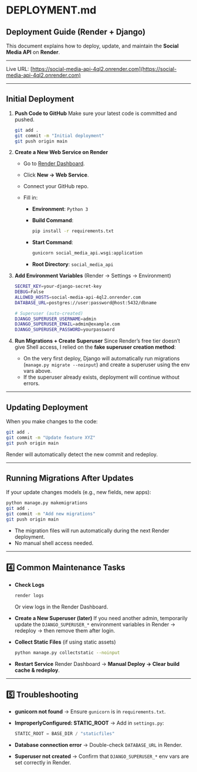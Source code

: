 # DEPLOYMENT.md

## Deployment Guide (Render + Django)

This document explains how to deploy, update, and maintain the **Social Media API** on **Render**.

---

Live URL: [https://social-media-api-4ql2.onrender.com](https://social-media-api-4ql2.onrender.com)

---

## Initial Deployment

1. **Push Code to GitHub**
   Make sure your latest code is committed and pushed.

   ```bash
   git add .
   git commit -m "Initial deployment"
   git push origin main
   ```

2. **Create a New Web Service on Render**

   - Go to [Render Dashboard](https://dashboard.render.com/).
   - Click **New → Web Service**.
   - Connect your GitHub repo.
   - Fill in:

     - **Environment**: `Python 3`

     - **Build Command**:

       ```bash
       pip install -r requirements.txt
       ```

     - **Start Command**:

       ```bash
       gunicorn social_media_api.wsgi:application
       ```

     - **Root Directory**: `social_media_api`

3. **Add Environment Variables** (Render → Settings → Environment)

   ```bash
   SECRET_KEY=your-django-secret-key
   DEBUG=False
   ALLOWED_HOSTS=social-media-api-4ql2.onrender.com
   DATABASE_URL=postgres://user:password@host:5432/dbname

   # Superuser (auto-created)
   DJANGO_SUPERUSER_USERNAME=admin
   DJANGO_SUPERUSER_EMAIL=admin@example.com
   DJANGO_SUPERUSER_PASSWORD=yourpassword
   ```

4. **Run Migrations + Create Superuser**
   Since Render’s free tier doesn’t give Shell access, I relied on the **fake superuser creation method**:

   - On the very first deploy, Django will automatically run migrations (`manage.py migrate --noinput`) and create a superuser using the env vars above.
   - If the superuser already exists, deployment will continue without errors.

---

## Updating Deployment

When you make changes to the code:

```bash
git add .
git commit -m "Update feature XYZ"
git push origin main
```

Render will automatically detect the new commit and redeploy.

---

## Running Migrations After Updates

If your update changes models (e.g., new fields, new apps):

```bash
python manage.py makemigrations
git add .
git commit -m "Add new migrations"
git push origin main
```

- The migration files will run automatically during the next Render deployment.
- No manual shell access needed.

---

## 4️⃣ Common Maintenance Tasks

- **Check Logs**

  ```bash
  render logs
  ```

  Or view logs in the Render Dashboard.

- **Create a New Superuser (later)**
  If you need another admin, temporarily update the `DJANGO_SUPERUSER_*` environment variables in Render → redeploy → then remove them after login.

- **Collect Static Files** (if using static assets)

  ```bash
  python manage.py collectstatic --noinput
  ```

- **Restart Service**
  Render Dashboard → **Manual Deploy → Clear build cache & redeploy**.

---

## 5️⃣ Troubleshooting

- **gunicorn not found** → Ensure `gunicorn` is in `requirements.txt`.

- **ImproperlyConfigured: STATIC_ROOT** → Add in `settings.py`:

  ```python
  STATIC_ROOT = BASE_DIR / "staticfiles"
  ```

- **Database connection error** → Double-check `DATABASE_URL` in Render.

- **Superuser not created** → Confirm that `DJANGO_SUPERUSER_*` env vars are set correctly in Render.
